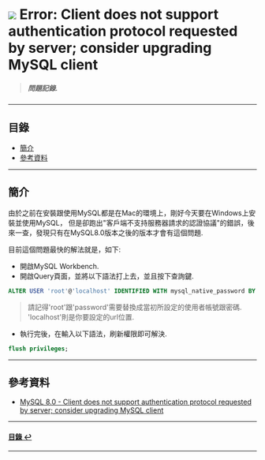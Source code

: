 # ![](https://drive.google.com/uc?id=10INx5_pkhMcYRdx_OO4rXNXxcsvPtBYq) Error: Client does not support authentication protocol requested by server; consider upgrading MySQL client
> ##### 問題記錄.

---

<!--ts-->
## 目錄
* [簡介](#簡介)
* [參考資料](#參考資料)
<!--te-->

---

## 簡介
由於之前在安裝跟使用MySQL都是在Mac的環境上，剛好今天要在Windows上安裝並使用MySQL，
但是卻跑出"客戶端不支持服務器請求的認證協議"的錯誤，後來一查，發現只有在MySQL8.0版本之後的版本才會有這個問題.

目前這個問題最快的解法就是，如下:
- 開啟MySQL Workbench.
- 開啟Query頁面，並將以下語法打上去，並且按下查詢鍵.

```sql
ALTER USER 'root'@'localhost' IDENTIFIED WITH mysql_native_password BY 'password'; <br>
```
> 請記得'root'跟'password'需要替換成當初所設定的使用者帳號跟密碼.<br>
> 'localhost'則是你要設定的url位置.

- 執行完後，在輸入以下語法，刷新權限即可解決.
```sql
flush privileges;
```

---

## 參考資料
* [MySQL 8.0 - Client does not support authentication protocol requested by server; consider upgrading MySQL client](https://stackoverflow.com/questions/50093144/mysql-8-0-client-does-not-support-authentication-protocol-requested-by-server) <br>

---

<!--ts-->
#### [目錄 ↩](#目錄)
<!--te-->

---
